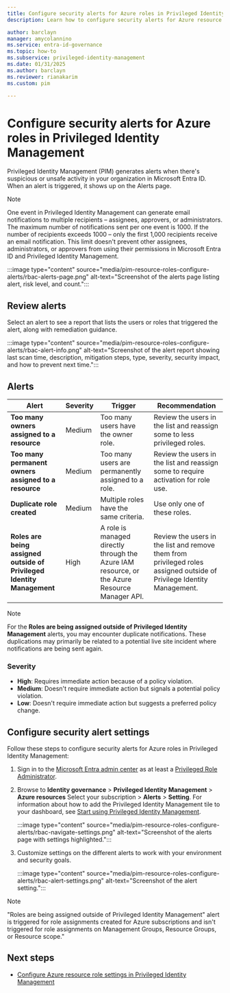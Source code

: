 ```yaml
---
title: Configure security alerts for Azure roles in Privileged Identity Management
description: Learn how to configure security alerts for Azure resource roles in Privileged Identity Management (PIM).

author: barclayn
manager: amycolannino
ms.service: entra-id-governance
ms.topic: how-to
ms.subservice: privileged-identity-management
ms.date: 01/31/2025
ms.author: barclayn
ms.reviewer: rianakarim
ms.custom: pim

---
```


# Configure security alerts for Azure roles in Privileged Identity Management

Privileged Identity Management (PIM) generates alerts when there's suspicious or unsafe activity in your organization in Microsoft Entra ID. When an alert is triggered, it shows up on the Alerts page.

>[!NOTE]
>One event in Privileged Identity Management can generate email notifications to multiple recipients – assignees, approvers, or administrators. The maximum number of notifications sent per one event is 1000. If the number of recipients exceeds 1000 – only the first 1,000 recipients receive an email notification. This limit doesn't prevent other assignees, administrators, or approvers from using their permissions in Microsoft Entra ID and Privileged Identity Management.

:::image type="content" source="media/pim-resource-roles-configure-alerts/rbac-alerts-page.png" alt-text="Screenshot of the alerts page listing alert, risk level, and count.":::

## Review alerts

Select an alert to see a report that lists the users or roles that triggered the alert, along with remediation guidance.

:::image type="content" source="media/pim-resource-roles-configure-alerts/rbac-alert-info.png" alt-text="Screenshot of the alert report showing last scan time, description, mitigation steps, type, severity, security impact, and how to prevent next time.":::

## Alerts

Alert | Severity | Trigger | Recommendation
--- | --- | --- | ---
**Too many owners assigned to a resource** | Medium | Too many users have the owner role. | Review the users in the list and reassign some to less privileged roles.
**Too many permanent owners assigned to a resource** | Medium | Too many users are permanently assigned to a role. | Review the users in the list and reassign some to require activation for role use.
**Duplicate role created** | Medium | Multiple roles have the same criteria. | Use only one of these roles.
**Roles are being assigned outside of Privileged Identity Management** | High | A role is managed directly through the Azure IAM resource, or the Azure Resource Manager API. | Review the users in the list and remove them from privileged roles assigned outside of Privilege Identity Management. 

>[!NOTE]
> For the **Roles are being assigned outside of Privileged Identity Management** alerts, you may encounter duplicate notifications. These duplications may primarily be related to a potential live site incident where notifications are being sent again. 

### Severity

- **High**: Requires immediate action because of a policy violation. 
- **Medium**: Doesn't require immediate action but signals a potential policy violation.
- **Low**: Doesn't require immediate action but suggests a preferred policy change.

## Configure security alert settings


Follow these steps to configure security alerts for Azure roles in Privileged Identity Management:

1. Sign in to the [Microsoft Entra admin center](https://entra.microsoft.com) as at least a [Privileged Role Administrator](~/identity/role-based-access-control/permissions-reference.md#privileged-role-administrator).

1. Browse to **Identity governance** > **Privileged Identity Management** > **Azure resources** Select your subscription > **Alerts** > **Setting**. For information about how to add the Privileged Identity Management tile to your dashboard, see [Start using Privileged Identity Management](pim-getting-started.md).

    :::image type="content" source="media/pim-resource-roles-configure-alerts/rbac-navigate-settings.png" alt-text="Screenshot of the alerts page with settings highlighted.":::

1. Customize settings on the different alerts to work with your environment and security goals.

    :::image type="content" source="media/pim-resource-roles-configure-alerts/rbac-alert-settings.png" alt-text="Screenshot of the alert setting.":::

>[!NOTE]
>"Roles are being assigned outside of Privileged Identity Management" alert is triggered for role assignments created for Azure subscriptions and isn't triggered for role assignments on Management Groups, Resource Groups, or Resource scope."

## Next steps

- [Configure Azure resource role settings in Privileged Identity Management](pim-resource-roles-configure-role-settings.md)
